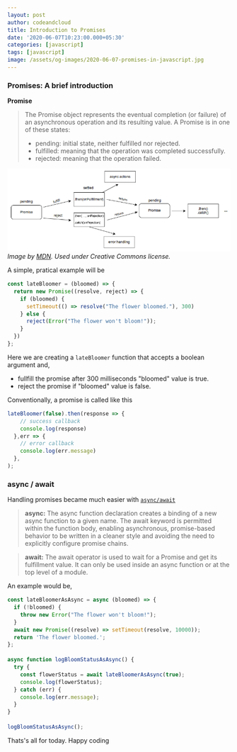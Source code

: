 ```yaml
---
layout: post
author: codeandcloud
title: Introduction to Promises
date: '2020-06-07T10:23:00.000+05:30'
categories: [javascript]
tags: [javascript]
image: /assets/og-images/2020-06-07-promises-in-javascript.jpg
---
```


### Promises: A brief introduction

**Promise**

> The Promise object represents the eventual completion (or failure) of an asynchronous operation and its resulting value.
> A Promise is in one of these states:
> - pending: initial state, neither fulfilled nor rejected.
> - fulfilled: meaning that the operation was completed successfully.
> - rejected: meaning that the operation failed.

![Promise Diagram from MDN](/assets/post-images/2020-06/promises.png)
*Image by [MDN](https://developer.mozilla.org/en-US/docs/Web/JavaScript/Reference/Global_Objects/Promise). Used under Creative Commons license.*

A simple, pratical example will be 

```js
const lateBloomer = (bloomed) => {
  return new Promise((resolve, reject) => {
    if (bloomed) {
      setTimeout(() => resolve("The flower bloomed."), 300)
    } else {
      reject(Error("The flower won't bloom!"));
    }
  })
};
```
Here we are creating a `lateBloomer` function that accepts a boolean argument and,
- fullfill the promise after 300 milliseconds "bloomed" value is true.
- reject the promise if "bloomed" value is false.

Conventionally, a promise is called like this
```js
lateBloomer(false).then(response => {
    // success callback
    console.log(response)
  },err => {
    // error callback
    console.log(err.message)
  },
);

```
### async / await

Handling promises became much easier with [`async/await`](https://developer.mozilla.org/en-US/docs/Web/JavaScript/Reference/Statements/async_function)

> **async:** The async function declaration creates a binding of a new async function to a given name. The await keyword is permitted within the function body, enabling asynchronous, promise-based behavior to be written in a cleaner style and avoiding the need to explicitly configure promise chains.

> **await:** The await operator is used to wait for a Promise and get its fulfillment value. It can only be used inside an async function or at the top level of a module.

An example would be,

```js
const lateBloomerAsAsync = async (bloomed) => {
  if (!bloomed) {
    throw new Error("The flower won't bloom!");
  }
  await new Promise((resolve) => setTimeout(resolve, 10000));
  return 'The flower bloomed.';
};

async function logBloomStatusAsAsync() {
  try {
    const flowerStatus = await lateBloomerAsAsync(true);
    console.log(flowerStatus);
  } catch (err) {
    console.log(err.message);
  }
}

logBloomStatusAsAsync();
```

Thats's all for today. Happy coding
